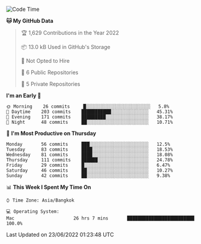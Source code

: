 <!--START_SECTION:waka-->
![Code Time](http://img.shields.io/badge/Code%20Time-0%20secs-blue)

**🐱 My GitHub Data** 

> 🏆 1,629 Contributions in the Year 2022
 > 
> 📦 13.0 kB Used in GitHub's Storage 
 > 
> 🚫 Not Opted to Hire
 > 
> 📜 6 Public Repositories 
 > 
> 🔑 5 Private Repositories  
 > 
**I'm an Early 🐤** 

```text
🌞 Morning    26 commits     █░░░░░░░░░░░░░░░░░░░░░░░░   5.8% 
🌆 Daytime    203 commits    ███████████░░░░░░░░░░░░░░   45.31% 
🌃 Evening    171 commits    █████████░░░░░░░░░░░░░░░░   38.17% 
🌙 Night      48 commits     ██░░░░░░░░░░░░░░░░░░░░░░░   10.71%

```
📅 **I'm Most Productive on Thursday** 

```text
Monday       56 commits     ███░░░░░░░░░░░░░░░░░░░░░░   12.5% 
Tuesday      83 commits     ████░░░░░░░░░░░░░░░░░░░░░   18.53% 
Wednesday    81 commits     ████░░░░░░░░░░░░░░░░░░░░░   18.08% 
Thursday     111 commits    ██████░░░░░░░░░░░░░░░░░░░   24.78% 
Friday       29 commits     █░░░░░░░░░░░░░░░░░░░░░░░░   6.47% 
Saturday     46 commits     ██░░░░░░░░░░░░░░░░░░░░░░░   10.27% 
Sunday       42 commits     ██░░░░░░░░░░░░░░░░░░░░░░░   9.38%

```


📊 **This Week I Spent My Time On** 

```text
⌚︎ Time Zone: Asia/Bangkok

💻 Operating System: 
Mac                      26 hrs 7 mins       █████████████████████████   100.0%

```


 Last Updated on 23/06/2022 01:23:48 UTC
<!--END_SECTION:waka-->